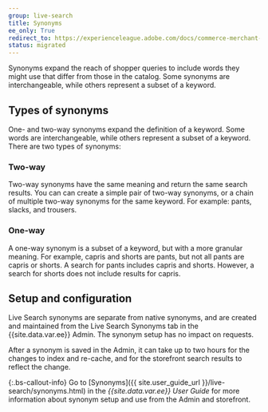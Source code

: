 ```yaml
---
group: live-search
title: Synonyms
ee_only: True
redirect_to: https://experienceleague.adobe.com/docs/commerce-merchant-services/live-search/live-search-admin/synonyms/synonyms.html
status: migrated
---
```


Synonyms expand the reach of shopper queries to include words they might use that differ from those in the catalog. Some synonyms are interchangeable, while others represent a subset of a keyword.

## Types of synonyms

One- and two-way synonyms expand the definition of a keyword. Some words are interchangeable, while others represent a subset of a keyword.  There are two types of synonyms:

### Two-way

Two-way synonyms have the same meaning and return the same search results. You can can create a simple pair of two-way synonyms, or a chain of multiple two-way synonyms for the same keyword. For example: pants, slacks, and trousers.

### One-way

A one-way synonym is a subset of a keyword, but with a more granular meaning. For example, capris and shorts are pants, but not all pants are capris or shorts. A search for pants includes capris and shorts. However, a search for shorts does not include results for capris.

## Setup and configuration

Live Search synonyms are separate from native synonyms, and are created and maintained from the Live Search Synonyms tab in the {{site.data.var.ee}} Admin. The synonym setup has no impact on requests.

After a synonym is saved in the Admin, it can take up to two hours for the changes to index and re-cache, and for the storefront search results to reflect the change.

{:.bs-callout-info}
Go to [Synonyms]({{ site.user_guide_url }}/live-search/synonyms.html) in the _{{site.data.var.ee}} User Guide_ for more information about synonym setup and use from the Admin and storefront.
